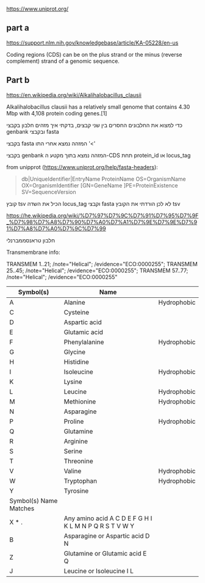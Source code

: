 <https://www.uniprot.org/>

## part a

<https://support.nlm.nih.gov/knowledgebase/article/KA-05228/en-us>

Coding regions (CDS) can be on the plus strand or the minus (reverse complement) strand of a genomic sequence.

## Part b

<https://en.wikipedia.org/wiki/Alkalihalobacillus_clausii>

Alkalihalobacillus clausii has a relatively small genome that contains 4.30 Mbp with 4,108 protein coding genes.[1]

כדי למצוא את החלבונים החסרים בין שני קבצים,
בדקתי איך מזהים חלבון בקבצי genbank ובקבצי fasta

בקבצי fasta המזהה נמצא אחרי התו '<'

בקבצי genbank המזהה נמצא בתוך מקטע ה-CDS תחת protein_id או locus_tag

from unipprot (<https://www.uniprot.org/help/fasta-headers>):

>db|UniqueIdentifier|EntryName ProteinName OS=OrganismName OX=OrganismIdentifier [GN=GeneName ]PE=ProteinExistence SV=SequenceVersion

קובץ tsv הכיל את השדה locus_tag וקבצי fasta לא לכן הורדתי את הקובץ tsv

<https://he.wikipedia.org/wiki/%D7%97%D7%9C%D7%91%D7%95%D7%9F_%D7%98%D7%A8%D7%90%D7%A0%D7%A1%D7%9E%D7%9E%D7%91%D7%A8%D7%A0%D7%9C%D7%99>

חלבון טראנסממברנלי

Transmembrane info:

TRANSMEM 1..21; /note="Helical"; /evidence="ECO:0000255"; TRANSMEM 25..45; /note="Helical"; /evidence="ECO:0000255"; TRANSMEM 57..77; /note="Helical"; /evidence="ECO:0000255"

| Symbol(s) |Name | |
|--|--|--|
| A | Alanine | Hydrophobic |
| C |Cysteine | |
| D |Aspartic acid ||
| E |Glutamic acid ||
| F |Phenylalanine | Hydrophobic |
| G |Glycine ||
| H |Histidine ||
| I |Isoleucine | Hydrophobic |
| K |Lysine ||
| L |Leucine | Hydrophobic |
| M |Methionine | Hydrophobic |
| N |Asparagine ||
| P |Proline | Hydrophobic |
| Q |Glutamine ||
| R |Arginine ||
| S |Serine ||
| T |Threonine ||
| V |Valine | Hydrophobic |
| W |Tryptophan | Hydrophobic |
| Y |Tyrosine ||
| Symbol(s) Name Matches ||
| X * .| Any amino acid A C D E F G H I K L M N P Q R S T V W Y ||
| B |Asparagine or Aspartic acid D N ||
| Z |Glutamine or Glutamic acid E Q ||
| J |Leucine or Isoleucine I L ||

